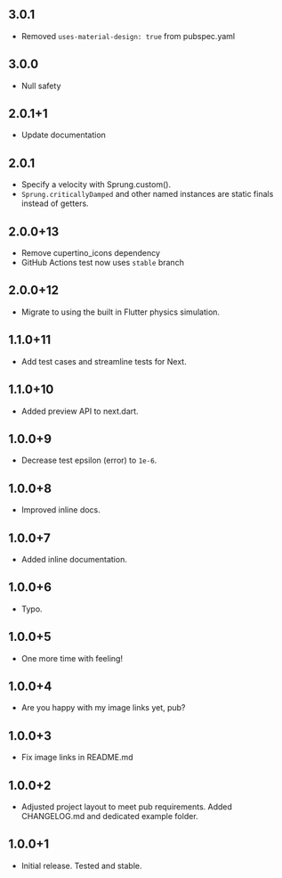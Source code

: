 ## 3.0.1

- Removed `uses-material-design: true` from pubspec.yaml

## 3.0.0

- Null safety

## 2.0.1+1

- Update documentation

## 2.0.1

- Specify a velocity with Sprung.custom().
- `Sprung.criticallyDamped` and other named instances are static finals instead of getters.

## 2.0.0+13

- Remove cupertino_icons dependency
- GitHub Actions test now uses `stable` branch

## 2.0.0+12

- Migrate to using the built in Flutter physics simulation.

## 1.1.0+11

- Add test cases and streamline tests for Next.

## 1.1.0+10

- Added preview API to next.dart.

## 1.0.0+9

- Decrease test epsilon (error) to `1e-6`.

## 1.0.0+8

- Improved inline docs.

## 1.0.0+7

- Added inline documentation.

## 1.0.0+6

- Typo.

## 1.0.0+5

- One more time with feeling!

## 1.0.0+4

- Are you happy with my image links yet, pub?

## 1.0.0+3

- Fix image links in README.md

## 1.0.0+2

- Adjusted project layout to meet pub requirements. Added CHANGELOG.md and dedicated example folder.

## 1.0.0+1

- Initial release. Tested and stable.
